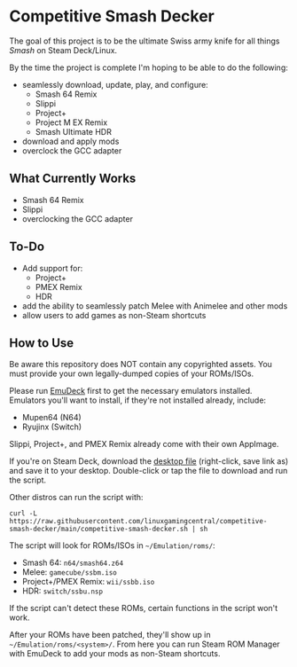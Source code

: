 # Competitive Smash Decker
The goal of this project is to be the ultimate Swiss army knife for all things *Smash* on Steam Deck/Linux.

By the time the project is complete I'm hoping to be able to do the following:
- seamlessly download, update, play, and configure:
  - Smash 64 Remix
  - Slippi
  - Project+
  - Project M EX Remix
  - Smash Ultimate HDR
- download and apply mods
- overclock the GCC adapter

## What Currently Works
- Smash 64 Remix
- Slippi
- overclocking the GCC adapter

## To-Do
- Add support for:
  - Project+
  - PMEX Remix
  - HDR
- add the ability to seamlessly patch Melee with Animelee and other mods
- allow users to add games as non-Steam shortcuts

## How to Use
Be aware this repository does NOT contain any copyrighted assets. You must provide your own legally-dumped copies of your ROMs/ISOs.

Please run [EmuDeck](https://www.emudeck.com/) first to get the necessary emulators installed. Emulators you'll want to install, if they're not installed already, include:
- Mupen64 (N64)
- Ryujinx (Switch)

Slippi, Project+, and PMEX Remix already come with their own AppImage.

If you're on Steam Deck, download the [desktop file]() (right-click, save link as) and save it to your desktop. Double-click or tap the file to download and run the script.

Other distros can run the script with:

```
curl -L https://raw.githubusercontent.com/linuxgamingcentral/competitive-smash-decker/main/competitive-smash-decker.sh | sh
```

The script will look for ROMs/ISOs in `~/Emulation/roms/`:
- Smash 64: `n64/smash64.z64`
- Melee: `gamecube/ssbm.iso`
- Project+/PMEX Remix: `wii/ssbb.iso`
- HDR: `switch/ssbu.nsp`

If the script can't detect these ROMs, certain functions in the script won't work.

After your ROMs have been patched, they'll show up in `~/Emulation/roms/<system>/`. From here you can run Steam ROM Manager with EmuDeck to add your mods as non-Steam shortcuts.
